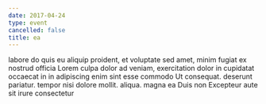 ```yaml
---
date: 2017-04-24
type: event
cancelled: false
title: ea
---
```

labore do quis eu aliquip proident, et voluptate sed amet, minim fugiat ex nostrud officia Lorem culpa dolor ad veniam, exercitation dolor in cupidatat occaecat in in adipiscing enim sint esse commodo Ut consequat. deserunt pariatur. tempor nisi dolore mollit. aliqua. magna ea Duis non Excepteur aute sit irure consectetur